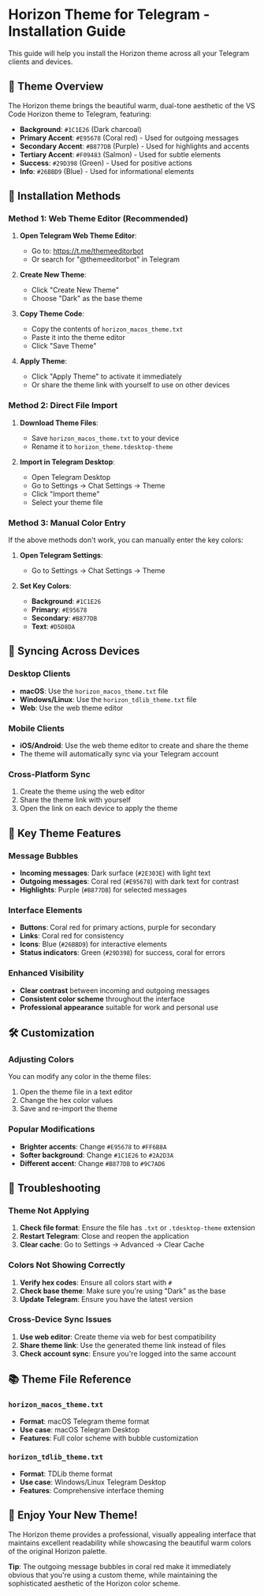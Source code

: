 # Horizon Theme for Telegram - Installation Guide

This guide will help you install the Horizon theme across all your Telegram clients and devices.

## 🎨 Theme Overview

The Horizon theme brings the beautiful warm, dual-tone aesthetic of the VS Code Horizon theme to Telegram, featuring:

- **Background**: `#1C1E26` (Dark charcoal)
- **Primary Accent**: `#E95678` (Coral red) - Used for outgoing messages
- **Secondary Accent**: `#B877DB` (Purple) - Used for highlights and accents
- **Tertiary Accent**: `#F09483` (Salmon) - Used for subtle elements
- **Success**: `#29D398` (Green) - Used for positive actions
- **Info**: `#26BBD9` (Blue) - Used for informational elements

## 📱 Installation Methods

### Method 1: Web Theme Editor (Recommended)

1. **Open Telegram Web Theme Editor**:
   - Go to: https://t.me/themeeditorbot
   - Or search for "@themeeditorbot" in Telegram

2. **Create New Theme**:
   - Click "Create New Theme"
   - Choose "Dark" as the base theme

3. **Copy Theme Code**:
   - Copy the contents of `horizon_macos_theme.txt`
   - Paste it into the theme editor
   - Click "Save Theme"

4. **Apply Theme**:
   - Click "Apply Theme" to activate it immediately
   - Or share the theme link with yourself to use on other devices

### Method 2: Direct File Import

1. **Download Theme Files**:
   - Save `horizon_macos_theme.txt` to your device
   - Rename it to `horizon_theme.tdesktop-theme`

2. **Import in Telegram Desktop**:
   - Open Telegram Desktop
   - Go to Settings → Chat Settings → Theme
   - Click "Import theme"
   - Select your theme file

### Method 3: Manual Color Entry

If the above methods don't work, you can manually enter the key colors:

1. **Open Telegram Settings**:
   - Go to Settings → Chat Settings → Theme

2. **Set Key Colors**:
   - **Background**: `#1C1E26`
   - **Primary**: `#E95678`
   - **Secondary**: `#B877DB`
   - **Text**: `#D5D8DA`

## 🔄 Syncing Across Devices

### Desktop Clients
- **macOS**: Use the `horizon_macos_theme.txt` file
- **Windows/Linux**: Use the `horizon_tdlib_theme.txt` file
- **Web**: Use the web theme editor

### Mobile Clients
- **iOS/Android**: Use the web theme editor to create and share the theme
- The theme will automatically sync via your Telegram account

### Cross-Platform Sync
1. Create the theme using the web editor
2. Share the theme link with yourself
3. Open the link on each device to apply the theme

## 🎯 Key Theme Features

### Message Bubbles
- **Incoming messages**: Dark surface (`#2E303E`) with light text
- **Outgoing messages**: Coral red (`#E95678`) with dark text for contrast
- **Highlights**: Purple (`#B877DB`) for selected messages

### Interface Elements
- **Buttons**: Coral red for primary actions, purple for secondary
- **Links**: Coral red for consistency
- **Icons**: Blue (`#26BBD9`) for interactive elements
- **Status indicators**: Green (`#29D398`) for success, coral for errors

### Enhanced Visibility
- **Clear contrast** between incoming and outgoing messages
- **Consistent color scheme** throughout the interface
- **Professional appearance** suitable for work and personal use

## 🛠️ Customization

### Adjusting Colors
You can modify any color in the theme files:
1. Open the theme file in a text editor
2. Change the hex color values
3. Save and re-import the theme

### Popular Modifications
- **Brighter accents**: Change `#E95678` to `#FF6B8A`
- **Softer background**: Change `#1C1E26` to `#2A2D3A`
- **Different accent**: Change `#B877DB` to `#9C7AD6`

## 🔧 Troubleshooting

### Theme Not Applying
1. **Check file format**: Ensure the file has `.txt` or `.tdesktop-theme` extension
2. **Restart Telegram**: Close and reopen the application
3. **Clear cache**: Go to Settings → Advanced → Clear Cache

### Colors Not Showing Correctly
1. **Verify hex codes**: Ensure all colors start with `#`
2. **Check base theme**: Make sure you're using "Dark" as the base
3. **Update Telegram**: Ensure you have the latest version

### Cross-Device Sync Issues
1. **Use web editor**: Create theme via web for best compatibility
2. **Share theme link**: Use the generated theme link instead of files
3. **Check account sync**: Ensure you're logged into the same account

## 📚 Theme File Reference

### `horizon_macos_theme.txt`
- **Format**: macOS Telegram theme format
- **Use case**: macOS Telegram Desktop
- **Features**: Full color scheme with bubble customization

### `horizon_tdlib_theme.txt`
- **Format**: TDLib theme format
- **Use case**: Windows/Linux Telegram Desktop
- **Features**: Comprehensive interface theming

## 🎉 Enjoy Your New Theme!

The Horizon theme provides a professional, visually appealing interface that maintains excellent readability while showcasing the beautiful warm colors of the original Horizon palette.

**Tip**: The outgoing message bubbles in coral red make it immediately obvious that you're using a custom theme, while maintaining the sophisticated aesthetic of the Horizon color scheme.
